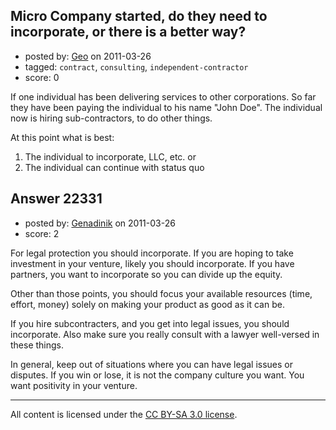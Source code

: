 ## Micro Company started, do they need to incorporate, or there is a better way?

- posted by: [Geo](https://stackexchange.com/users/-1/6602-geo) on 2011-03-26
- tagged: `contract`, `consulting`, `independent-contractor`
- score: 0

If one individual has been delivering services to other corporations.  So far they have been paying the individual to his name "John Doe".  The individual now is hiring sub-contractors, to do other things.

At this point what is best:

1. The individual to incorporate, LLC, etc.
or 
2. The individual can continue with status quo


## Answer 22331

- posted by: [Genadinik](https://stackexchange.com/users/-1/8929-genadinik) on 2011-03-26
- score: 2

For legal protection you should incorporate.  If you are hoping to take investment in your venture, likely you should incorporate.  If you have partners, you want to incorporate so you can divide up the equity.

Other than those points, you should focus your available resources (time, effort, money) solely on making your product as good as it can be.  

If you hire subcontracters, and you get into legal issues, you should incorporate.  Also make sure you really consult with a lawyer well-versed in these things.

In general, keep out of situations where you can have legal issues or disputes.  If you win or lose, it is not the company culture you want.  You want positivity in your venture.



---

All content is licensed under the [CC BY-SA 3.0 license](https://creativecommons.org/licenses/by-sa/3.0/).
